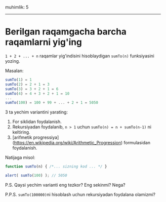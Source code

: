 muhimlik: 5

---

# Berilgan raqamgacha barcha raqamlarni yig'ing

`1 + 2 + ... + n` raqamlar yig'indisini hisoblaydigan `sumTo(n)` funksiyasini yozing.

Masalan:

```js no-beautify
sumTo(1) = 1
sumTo(2) = 2 + 1 = 3
sumTo(3) = 3 + 2 + 1 = 6
sumTo(4) = 4 + 3 + 2 + 1 = 10
...
sumTo(100) = 100 + 99 + ... + 2 + 1 = 5050
```

3 ta yechim variantini yarating:

1. For siklidan foydalanish.
2. Rekursiyadan foydalanib, `n > 1` uchun `sumTo(n) = n + sumTo(n-1)` ni keltiring.
3. [arifmetik progressiya] (https://en.wikipedia.org/wiki/Arithmetic_Progression) formulasidan foydalanish.

Natijaga misol:

```js
function sumTo(n) { /*... sizning kod ... */ }

alert( sumTo(100) ); // 5050
```

P.S. Qaysi yechim varianti eng tezkor? Eng sekinmi? Nega?

P.P.S. `sumTo(100000)`ni hisoblash uchun rekursiyadan foydalana olamizmi?
